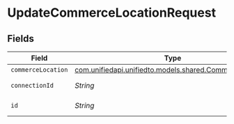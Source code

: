 # UpdateCommerceLocationRequest


## Fields

| Field                                                                                              | Type                                                                                               | Required                                                                                           | Description                                                                                        |
| -------------------------------------------------------------------------------------------------- | -------------------------------------------------------------------------------------------------- | -------------------------------------------------------------------------------------------------- | -------------------------------------------------------------------------------------------------- |
| `commerceLocation`                                                                                 | [com.unifiedapi.unifiedto.models.shared.CommerceLocation](../../models/shared/CommerceLocation.md) | :heavy_minus_sign:                                                                                 | N/A                                                                                                |
| `connectionId`                                                                                     | *String*                                                                                           | :heavy_check_mark:                                                                                 | ID of the connection                                                                               |
| `id`                                                                                               | *String*                                                                                           | :heavy_check_mark:                                                                                 | ID of the Location                                                                                 |